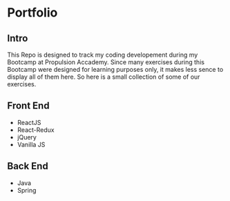 # Portfolio


## Intro

This Repo is designed to track my coding developement during my Bootcamp at Propulsion Accademy.
Since many exercises during this Bootcamp were designed for learning purposes only, it makes less sence to display all of them here. 
So here is a small collection of some of our exercises.

## Front End

* ReactJS
* React-Redux
* jQuery
* Vanilla JS



## Back End

* Java
* Spring
